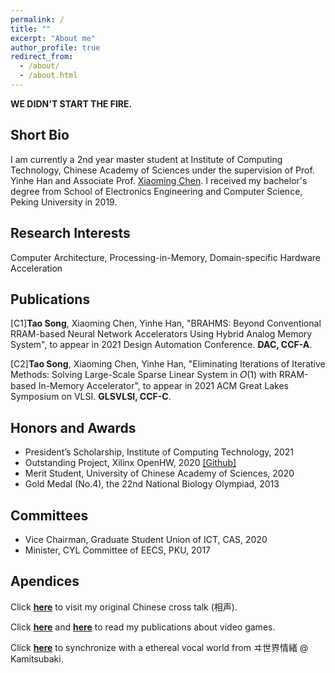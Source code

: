 ```yaml
---
permalink: /
title: ""
excerpt: "About me"
author_profile: true 
redirect_from: 
  - /about/
  - /about.html
---
```


<b>WE DIDN'T START THE FIRE.</b>

## Short Bio
I am currently a 2nd year master student at Institute of Computing Technology, Chinese Academy of Sciences under the supervision of Prof. Yinhe Han and Associate Prof. [Xiaoming Chen](http://people.ucas.edu.cn/~chenxm). I received my bachelor's degree from School of Electronics Engineering and Computer Science, Peking University in 2019.  

## Research Interests
Computer Architecture, Processing-in-Memory, Domain-specific Hardware Acceleration

## Publications
[C1]<b>Tao Song</b>, Xiaoming Chen, Yinhe Han, "BRAHMS: Beyond Conventional RRAM-based Neural Network Accelerators Using Hybrid Analog Memory System", to appear in 2021 Design Automation Conference. <b>DAC, CCF-A</b>.

[C2]<b>Tao Song</b>, Xiaoming Chen, Yinhe Han, "Eliminating Iterations of Iterative Methods: Solving Large-Scale Sparse Linear System in 𝑂(1) with RRAM-based In-Memory Accelerator", to appear in 2021 ACM Great Lakes Symposium on VLSI. <b>GLSVLSI, CCF-C</b>.

## Honors and Awards
- President’s Scholarship, Institute of Computing Technology, 2021
- Outstanding Project, Xilinx OpenHW, 2020 [[Github]](https://github.com/CICS-ICT/ik-acceleration)
- Merit Student, University of Chinese Academy of Sciences, 2020
- Gold Medal (No.4), the 22nd National Biology Olympiad, 2013

## Committees
- Vice Chairman, Graduate Student Union of ICT, CAS, 2020
- Minister, CYL Committee of EECS, PKU, 2017 

## Apendices 
Click [<b>here</b>](https://www.bilibili.com/video/BV1Db411c7wQ) to visit my original Chinese cross talk (相声).

Click [<b>here</b>](https://ent.163.com/16/0616/20/BPN8TNO800314V8J.html) and [<b>here</b>](https://www.chuapp.com/?c=Article&a=index&id=284028) to read my publications about video games.

Click [<b>here</b>](https://www.youtube.com/watch?v=e0ZfB1o-Msw) to synchronize with a ethereal vocal world from ヰ世界情緒 @ Kamitsubaki.

